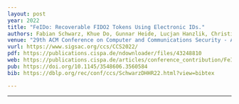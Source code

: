 ```yaml
---
layout: post
year: 2022
title: "FeIDo: Recoverable FIDO2 Tokens Using Electronic IDs."
authors: Fabian Schwarz, Khue Do, Gunnar Heide, Lucjan Hanzlik, Christian Rossow
venue: "29th ACM Conference on Computer and Communications Security - ACM CCS 2022"
vurl: https://www.sigsac.org/ccs/CCS2022/
pdf: https://publications.cispa.de/ndownloader/files/43248810 
web: https://publications.cispa.de/articles/conference_contribution/FeIDo_Recoverable_FIDO2_Tokens_Using_Electronic_IDs/24614568
pub: https://doi.org/10.1145/3548606.3560584
bib: https://dblp.org/rec/conf/ccs/SchwarzDHHR22.html?view=bibtex

---
```


---


